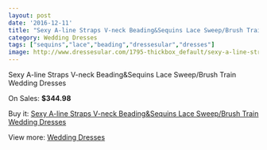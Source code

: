 ```yaml
---
layout: post
date: '2016-12-11'
title: "Sexy A-line Straps V-neck Beading&Sequins Lace Sweep/Brush Train Wedding Dresses"
category: Wedding Dresses
tags: ["sequins","lace","beading","dressesular","dresses"]
image: http://www.dressesular.com/1795-thickbox_default/sexy-a-line-straps-v-neck-beadingsequins-lace-sweep-brush-train-wedding-dresses.jpg
---
```

Sexy A-line Straps V-neck Beading&Sequins Lace Sweep/Brush Train Wedding Dresses

On Sales: **$344.98**
<a href="https://www.dressesular.com/wedding-dresses/656-sexy-a-line-straps-v-neck-beadingsequins-lace-sweep-brush-train-wedding-dresses.html"><amp-img layout="responsive" width="600" height="600" src="//www.dressesular.com/1795-thickbox_default/sexy-a-line-straps-v-neck-beadingsequins-lace-sweep-brush-train-wedding-dresses.jpg" alt="Sexy A-line Straps V-neck Beading&Sequins Lace Sweep/Brush Train Wedding Dresses 0" /></a>
<a href="https://www.dressesular.com/wedding-dresses/656-sexy-a-line-straps-v-neck-beadingsequins-lace-sweep-brush-train-wedding-dresses.html"><amp-img layout="responsive" width="600" height="600" src="//www.dressesular.com/1796-thickbox_default/sexy-a-line-straps-v-neck-beadingsequins-lace-sweep-brush-train-wedding-dresses.jpg" alt="Sexy A-line Straps V-neck Beading&Sequins Lace Sweep/Brush Train Wedding Dresses 1" /></a>

Buy it: [Sexy A-line Straps V-neck Beading&Sequins Lace Sweep/Brush Train Wedding Dresses](https://www.dressesular.com/wedding-dresses/656-sexy-a-line-straps-v-neck-beadingsequins-lace-sweep-brush-train-wedding-dresses.html "Sexy A-line Straps V-neck Beading&Sequins Lace Sweep/Brush Train Wedding Dresses")

View more: [Wedding Dresses](https://www.dressesular.com/3-wedding-dresses "Wedding Dresses")